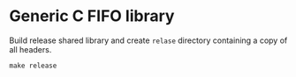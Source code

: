 # Generic C FIFO library


Build release shared library and create `relase` directory containing a 
copy of all headers.
```
make release
```
